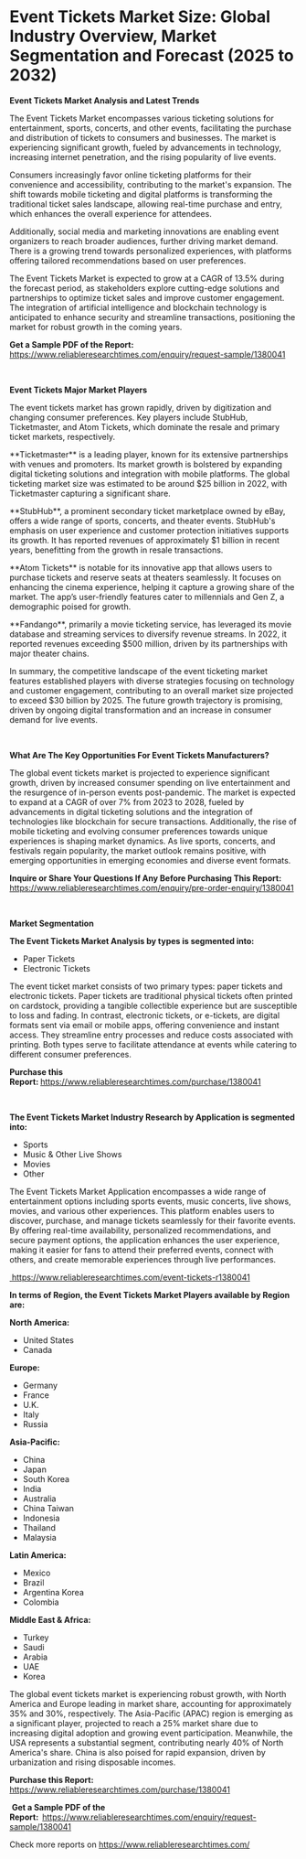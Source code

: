<p><h1>Event Tickets Market Size: Global Industry Overview, Market Segmentation and Forecast (2025 to 2032)</h1></p><p><strong>Event Tickets Market Analysis and Latest Trends</strong></p>
<p><p>The Event Tickets Market encompasses various ticketing solutions for entertainment, sports, concerts, and other events, facilitating the purchase and distribution of tickets to consumers and businesses. The market is experiencing significant growth, fueled by advancements in technology, increasing internet penetration, and the rising popularity of live events. </p><p>Consumers increasingly favor online ticketing platforms for their convenience and accessibility, contributing to the market's expansion. The shift towards mobile ticketing and digital platforms is transforming the traditional ticket sales landscape, allowing real-time purchase and entry, which enhances the overall experience for attendees. </p><p>Additionally, social media and marketing innovations are enabling event organizers to reach broader audiences, further driving market demand. There is a growing trend towards personalized experiences, with platforms offering tailored recommendations based on user preferences. </p><p>The Event Tickets Market is expected to grow at a CAGR of 13.5% during the forecast period, as stakeholders explore cutting-edge solutions and partnerships to optimize ticket sales and improve customer engagement. The integration of artificial intelligence and blockchain technology is anticipated to enhance security and streamline transactions, positioning the market for robust growth in the coming years.</p></p>
<p><strong>Get a Sample PDF of the Report:&nbsp;</strong> <a href="https://www.reliableresearchtimes.com/enquiry/request-sample/1380041?utm_campaign=3034&utm_medium=2&utm_source=Github&utm_content=ia&utm_term=11032025&utm_id=event-tickets">https://www.reliableresearchtimes.com/enquiry/request-sample/1380041</a></p>
<p>&nbsp;</p>
<p><strong>Event Tickets Major Market Players</strong></p>
<p><p>The event tickets market has grown rapidly, driven by digitization and changing consumer preferences. Key players include StubHub, Ticketmaster, and Atom Tickets, which dominate the resale and primary ticket markets, respectively.</p><p>**Ticketmaster** is a leading player, known for its extensive partnerships with venues and promoters. Its market growth is bolstered by expanding digital ticketing solutions and integration with mobile platforms. The global ticketing market size was estimated to be around $25 billion in 2022, with Ticketmaster capturing a significant share.</p><p>**StubHub**, a prominent secondary ticket marketplace owned by eBay, offers a wide range of sports, concerts, and theater events. StubHub's emphasis on user experience and customer protection initiatives supports its growth. It has reported revenues of approximately $1 billion in recent years, benefitting from the growth in resale transactions.</p><p>**Atom Tickets** is notable for its innovative app that allows users to purchase tickets and reserve seats at theaters seamlessly. It focuses on enhancing the cinema experience, helping it capture a growing share of the market. The app’s user-friendly features cater to millennials and Gen Z, a demographic poised for growth.</p><p>**Fandango**, primarily a movie ticketing service, has leveraged its movie database and streaming services to diversify revenue streams. In 2022, it reported revenues exceeding $500 million, driven by its partnerships with major theater chains.</p><p>In summary, the competitive landscape of the event ticketing market features established players with diverse strategies focusing on technology and customer engagement, contributing to an overall market size projected to exceed $30 billion by 2025. The future growth trajectory is promising, driven by ongoing digital transformation and an increase in consumer demand for live events.</p></p>
<p>&nbsp;</p>
<p><strong>What Are The Key Opportunities For Event Tickets Manufacturers?</strong></p>
<p><p>The global event tickets market is projected to experience significant growth, driven by increased consumer spending on live entertainment and the resurgence of in-person events post-pandemic. The market is expected to expand at a CAGR of over 7% from 2023 to 2028, fueled by advancements in digital ticketing solutions and the integration of technologies like blockchain for secure transactions. Additionally, the rise of mobile ticketing and evolving consumer preferences towards unique experiences is shaping market dynamics. As live sports, concerts, and festivals regain popularity, the market outlook remains positive, with emerging opportunities in emerging economies and diverse event formats.</p></p>
<p><strong>Inquire or Share Your Questions If Any Before Purchasing This Report:</strong> <a href="https://www.reliableresearchtimes.com/enquiry/pre-order-enquiry/1380041?utm_campaign=3034&utm_medium=2&utm_source=Github&utm_content=ia&utm_term=11032025&utm_id=event-tickets">https://www.reliableresearchtimes.com/enquiry/pre-order-enquiry/1380041</a></p>
<p>&nbsp;</p>
<p><strong>Market Segmentation</strong></p>
<p><strong>The Event Tickets Market Analysis by types is segmented into:</strong></p>
<p><ul><li>Paper Tickets</li><li>Electronic Tickets</li></ul></p>
<p><p>The event ticket market consists of two primary types: paper tickets and electronic tickets. Paper tickets are traditional physical tickets often printed on cardstock, providing a tangible collectible experience but are susceptible to loss and fading. In contrast, electronic tickets, or e-tickets, are digital formats sent via email or mobile apps, offering convenience and instant access. They streamline entry processes and reduce costs associated with printing. Both types serve to facilitate attendance at events while catering to different consumer preferences.</p></p>
<p><strong>Purchase this Report:&nbsp;</strong><a href="https://www.reliableresearchtimes.com/purchase/1380041?utm_campaign=3034&utm_medium=2&utm_source=Github&utm_content=ia&utm_term=11032025&utm_id=event-tickets">https://www.reliableresearchtimes.com/purchase/1380041</a></p>
<p>&nbsp;</p>
<p><strong>The Event Tickets Market Industry Research by Application is segmented into:</strong></p>
<p><ul><li>Sports</li><li>Music & Other Live Shows</li><li>Movies</li><li>Other</li></ul></p>
<p><p>The Event Tickets Market Application encompasses a wide range of entertainment options including sports events, music concerts, live shows, movies, and various other experiences. This platform enables users to discover, purchase, and manage tickets seamlessly for their favorite events. By offering real-time availability, personalized recommendations, and secure payment options, the application enhances the user experience, making it easier for fans to attend their preferred events, connect with others, and create memorable experiences through live performances.</p></p>
<p><a href="https://www.reliableresearchtimes.com/event-tickets-r1380041?utm_campaign=3034&utm_medium=2&utm_source=Github&utm_content=ia&utm_term=11032025&utm_id=event-tickets">&nbsp;https://www.reliableresearchtimes.com/event-tickets-r1380041</a></p>
<p><strong>In terms of Region, the Event Tickets Market Players available by Region are:</strong></p>
<p>
    <p> <strong> North America: </strong>
        <ul>
            <li>United States</li>
            <li>Canada</li>
        </ul>
        </p> 
    <p> <strong> Europe: </strong>
        <ul>
            <li>Germany</li>
            <li>France</li>
            <li>U.K.</li>
            <li>Italy</li>
            <li>Russia</li>
        </ul>
        </p> 
    <p> <strong> Asia-Pacific: </strong>
        <ul>
            <li>China</li>
            <li>Japan</li>
            <li>South Korea</li>
            <li>India</li>
            <li>Australia</li>
            <li>China Taiwan</li>
            <li>Indonesia</li>
            <li>Thailand</li>
            <li>Malaysia</li>
        </ul>
        </p> 
    <p> <strong> Latin America: </strong>
        <ul>
            <li>Mexico</li>
            <li>Brazil</li>
            <li>Argentina Korea</li>
            <li>Colombia</li>
        </ul>
        </p> 
    <p> <strong> Middle East & Africa: </strong>
        <ul>
            <li>Turkey</li>
            <li>Saudi</li>
            <li>Arabia</li>
            <li>UAE</li>
            <li>Korea</li>
        </ul>
    </p>
    </p>
<p><p>The global event tickets market is experiencing robust growth, with North America and Europe leading in market share, accounting for approximately 35% and 30%, respectively. The Asia-Pacific (APAC) region is emerging as a significant player, projected to reach a 25% market share due to increasing digital adoption and growing event participation. Meanwhile, the USA represents a substantial segment, contributing nearly 40% of North America's share. China is also poised for rapid expansion, driven by urbanization and rising disposable incomes.</p></p>
<p><strong>Purchase this Report: </strong><a href="https://www.reliableresearchtimes.com/purchase/1380041?utm_campaign=3034&utm_medium=2&utm_source=Github&utm_content=ia&utm_term=11032025&utm_id=event-tickets">https://www.reliableresearchtimes.com/purchase/1380041</a></p>
<p>&nbsp;<strong>Get a Sample PDF of the Report:&nbsp;&nbsp;</strong><a href="https://www.reliableresearchtimes.com/enquiry/request-sample/1380041?utm_campaign=3034&utm_medium=2&utm_source=Github&utm_content=ia&utm_term=11032025&utm_id=event-tickets">https://www.reliableresearchtimes.com/enquiry/request-sample/1380041</a></p>
<p><strong></strong></p>
<p>Check more reports on <a href="https://www.reliableresearchtimes.com/?utm_campaign=3034&utm_medium=2&utm_source=Github&utm_content=ia&utm_term=11032025&utm_id=event-tickets">https://www.reliableresearchtimes.com/</a></p>